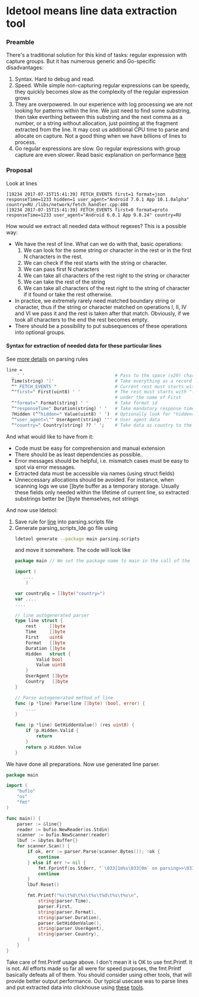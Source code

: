 # ldetool means line data extraction tool

### Preamble

There's a traditional solution for this kind of tasks: regular expression with capture groups. But it has numerous generic and Go-specific disadvantages:

1. Syntax. Hard to debug and read.
2. Speed. While simple non-capturing regular expressions can be speedy, they quickly becomes slow as the complexity of the regular expression grows
3. They are overpowered. In our experience with log processing we are not looking for patterns within the line. We just need to find some substring, then take everthing between this substring and the next comma as a number, or a string without allocation, just pointing at the fragment extracted from the line. It may cost us additional CPU time to parse and allocate on capture. Not a good thing when we have billions of lines to process.
4. Go regular expressions are slow. Go regular expressions with group capture are even slower. Read basic explanation on performance [here](PERFORMANCE.md)

### Proposal

Look at lines

```
[19234 2017-07-15T15:41:39] FETCH_EVENTS first=1 format=json responseTime=1233 hidden=1 user_agent="Android 7.0.1 App 10.1.0alpha" country=RU /libs/network/fetch_handler.cpp:408
[19234 2017-07-15T15:41:39] FETCH_EVENTS first=0 format=proto responseTime=1233 user_agent="Android 6.0.1 App 9.8.24" country=RU
```

How would we extract all needed data without regexes?
This is a possible way:
* We have the rest of line. What can we do with that, basic operations:
  1. We can look for the some string or character in the rest or in the first N characters in the rest.
  2. We can check if the rest starts with the string or character.
  3. We can pass first N characters
  4. We can take all characters of the rest right to the string or character
  5. We can take the rest of the string
  6. We can take all characters of the rest right to the string of character if it found or take the rest otherwise.
* In practice, we extremely rarely need matched boundary string or character, thus if the string or character matched on operations I, II, IV and VI we pass it and the rest is taken after that match. Obviously, if we took all characters to the end the rest becomes empty.
* There should be a possibility to put subsequences of these operations into optional groups.

#### Syntax for extraction of needed data for these particular lines
See [more details](TOOL_RULES.md) on parsing rules

```perl
line =
  _ ' '                                  # Pass to the space (x20) character
  Time(string) ']'                       # Take everything as a record for Time right to ']' character
  ^" FETCH_EVENTS "                      # Current rest must starts with " FETCH_EVENTS " string
  ^"first=" First(uint8) ' '             # The rest must starts with "first=" characters, then take the rest until ' ' as uint8
                                         # under the name of First
  ^"format=" Format(string) ' '          # Take format id
  ^"responseTime" Duration(string) ' '   # Take mandatory response time
  ?Hidden (^"hidden=" Value(uint8) ' ')  # Optionally look for "hidden=\d+"
  ^"user_agent=\"" UserAgent(string) '"' # User agent data
  ^"country=" Country(string) ?? ' ';    # Take data as country to the rest or right to the first space character
```

And what would like to have from it:
* Code must be easy for comprehension and manual extension
* There should be as least dependencies as possible..
* Error messages should be helpful, i.e. mismatch cases must be easy to spot via error messages.
* Extracted data must be accessible via names (using struct fields)
* Unneccessary allocations should be avoided. For instance, when scanning logs we use []byte buffer as a temporary storage. Usually these fields only needed within the lifetime of current line, so extracted substrings better be []byte themselves, not strings

And now use ldetool:
1. Save rule for [line](#syntax-for-extraction-of-needed-data-for-these-particular-lines) into parsing.scripts file
2. Generate parsing_scripts_lde.go file using
    ```bash
	ldetool generate --package main parsing.scripts
	```
	and move it somewhere. The code will look like
	```go
	package main // We set the package name to main in the call of the utility

	import (
	   ....
        )

	var countryEq = []byte("country=")
	var ....
	....

	// line autogenerated parser
	type line struct {
		rest     []byte
		Time     []byte
		First    uint8
		Format   []byte
		Duration []byte
		Hidden   struct {
			Valid bool
			Value uint8
		}
		UserAgent []byte
		Country   []byte
	}

	// Parse autogenerated method of line
	func (p *line) Parse(line []byte) (bool, error) {
	    ....
	}

	func (p *line) GetHiddenValue() (res uint8) {
		if !p.Hidden.Valid {
			return
		}
		return p.Hidden.Value
	}


    ```

We have done all preparations. Now use generated line parser.

``` go
package main

import (
	"bufio"
	"os"
	"fmt"
)

func main() {
	parser := &line{}
	reader := bufio.NewReader(os.Stdin)
	scanner := bufio.NewScanner(reader)
	lbuf := &bytes.Buffer{}
	for scanner.Scan() {
		if ok, err := parser.Parse(scanner.Bytes()); !ok {
			continue
		} else if err != nil {
			fmt.Fprintf(os.Stderr, "`\033[1m%s\033[0m` on parsing>>\033[1m%s\033[0m\n", err, scanner.Text())
			continue
		}
		lbuf.Reset()

		fmt.Printf("%s\t%d\t%s\t%s\t%d\t%s\t%s\n",
			string(parser.Time),
			parser.First,
			string(parser.Format),
			string(parser.Duration),
			parser.GetHiddenValue(),
			string(parser.UserAgent),
			string(parser.Country),
		)
	}
}
```
Take care of fmt.Printf usage above. I don't mean it is OK to use fmt.Printf. It is not. All efforts made so far all were for speed purposes, the fmt.Printf basically defeats all of them. You should consider using other tools, that will provide better output performance.
Our typical usecase was to parse lines and put extracted data into clickhouse using [these](https://github.com/glossina/ch-encode) [tools](https://github.com/glossina/ch-insert).
